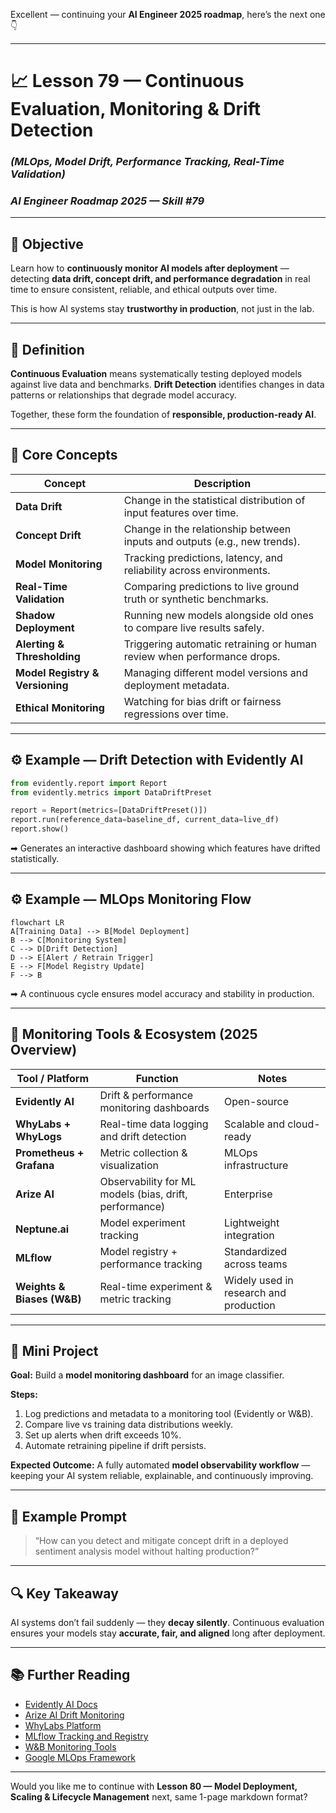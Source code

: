 Excellent — continuing your **AI Engineer 2025 roadmap**, here’s the next one 👇

---

# 📈 Lesson 79 — Continuous Evaluation, Monitoring & Drift Detection

### *(MLOps, Model Drift, Performance Tracking, Real-Time Validation)*

### *AI Engineer Roadmap 2025 — Skill #79*

---

## 🎯 Objective

Learn how to **continuously monitor AI models after deployment** — detecting **data drift, concept drift, and performance degradation** in real time to ensure consistent, reliable, and ethical outputs over time.

This is how AI systems stay **trustworthy in production**, not just in the lab.

---

## 🧩 Definition

**Continuous Evaluation** means systematically testing deployed models against live data and benchmarks.
**Drift Detection** identifies changes in data patterns or relationships that degrade model accuracy.

Together, these form the foundation of **responsible, production-ready AI**.

---

## 🧠 Core Concepts

| Concept                         | Description                                                               |
| ------------------------------- | ------------------------------------------------------------------------- |
| **Data Drift**                  | Change in the statistical distribution of input features over time.       |
| **Concept Drift**               | Change in the relationship between inputs and outputs (e.g., new trends). |
| **Model Monitoring**            | Tracking predictions, latency, and reliability across environments.       |
| **Real-Time Validation**        | Comparing predictions to live ground truth or synthetic benchmarks.       |
| **Shadow Deployment**           | Running new models alongside old ones to compare live results safely.     |
| **Alerting & Thresholding**     | Triggering automatic retraining or human review when performance drops.   |
| **Model Registry & Versioning** | Managing different model versions and deployment metadata.                |
| **Ethical Monitoring**          | Watching for bias drift or fairness regressions over time.                |

---

## ⚙️ Example — Drift Detection with Evidently AI

```python
from evidently.report import Report
from evidently.metrics import DataDriftPreset

report = Report(metrics=[DataDriftPreset()])
report.run(reference_data=baseline_df, current_data=live_df)
report.show()
```

➡ Generates an interactive dashboard showing which features have drifted statistically.

---

## ⚙️ Example — MLOps Monitoring Flow

```mermaid
flowchart LR
A[Training Data] --> B[Model Deployment]
B --> C[Monitoring System]
C --> D[Drift Detection]
D --> E[Alert / Retrain Trigger]
E --> F[Model Registry Update]
F --> B
```

➡ A continuous cycle ensures model accuracy and stability in production.

---

## 🧱 Monitoring Tools & Ecosystem (2025 Overview)

| Tool / Platform            | Function                                               | Notes                                  |
| -------------------------- | ------------------------------------------------------ | -------------------------------------- |
| **Evidently AI**           | Drift & performance monitoring dashboards              | Open-source                            |
| **WhyLabs + WhyLogs**      | Real-time data logging and drift detection             | Scalable and cloud-ready               |
| **Prometheus + Grafana**   | Metric collection & visualization                      | MLOps infrastructure                   |
| **Arize AI**               | Observability for ML models (bias, drift, performance) | Enterprise                             |
| **Neptune.ai**             | Model experiment tracking                              | Lightweight integration                |
| **MLflow**                 | Model registry + performance tracking                  | Standardized across teams              |
| **Weights & Biases (W&B)** | Real-time experiment & metric tracking                 | Widely used in research and production |

---

## 📘 Mini Project

**Goal:** Build a **model monitoring dashboard** for an image classifier.

**Steps:**

1. Log predictions and metadata to a monitoring tool (Evidently or W&B).
2. Compare live vs training data distributions weekly.
3. Set up alerts when drift exceeds 10%.
4. Automate retraining pipeline if drift persists.

**Expected Outcome:**
A fully automated **model observability workflow** — keeping your AI system reliable, explainable, and continuously improving.

---

## 🧠 Example Prompt

> “How can you detect and mitigate concept drift in a deployed sentiment analysis model without halting production?”

---

## 🔍 Key Takeaway

AI systems don’t fail suddenly — they **decay silently**.
Continuous evaluation ensures your models stay **accurate, fair, and aligned** long after deployment.

---

## 📚 Further Reading

* [Evidently AI Docs](https://docs.evidentlyai.com/)
* [Arize AI Drift Monitoring](https://arize.com/)
* [WhyLabs Platform](https://whylabs.ai/)
* [MLflow Tracking and Registry](https://mlflow.org/)
* [W&B Monitoring Tools](https://wandb.ai/)
* [Google MLOps Framework](https://cloud.google.com/architecture/mlops-continuous-delivery-and-automation-pipelines-in-machine-learning)

---

Would you like me to continue with **Lesson 80 — Model Deployment, Scaling & Lifecycle Management** next, same 1-page markdown format?
